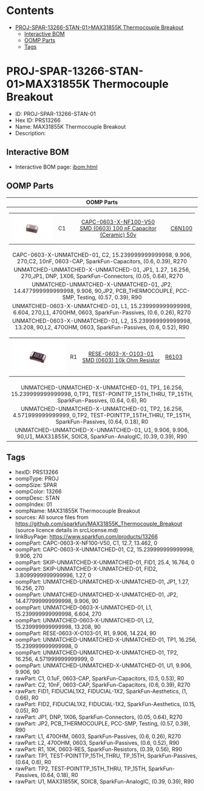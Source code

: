 



Contents
========

* [PROJ-SPAR-13266-STAN-01>MAX31855K Thermocouple Breakout](#proj-spar-13266-stan-01max31855k-thermocouple-breakout)
	* [Interactive BOM](#interactive-bom)
	* [OOMP Parts](#oomp-parts)
	* [Tags](#tags)

# PROJ-SPAR-13266-STAN-01>MAX31855K Thermocouple Breakout

- ID: PROJ-SPAR-13266-STAN-01
- Hex ID: PRS13266
- Name: MAX31855K Thermocouple Breakout
- Description: 

## Interactive BOM

- Interactive BOM page: [ibom.html](kicad/bom/ibom.html)

## OOMP Parts
  

|OOMP Parts|
| :---: |
|<table><tr><td>![CAPC-0603-X-NF100-V50](https://raw.githubusercontent.com/oomlout/oomlout_OOMP_parts/main/CAPC-0603-X-NF100-V50/image_140.jpg)</td><td> C1</td><td>[CAPC-0603-X-NF100-V50<br>SMD (0603) 100 nF Capacitor (Ceramic) 50v](https://github.com/oomlout/oomlout_OOMP_parts/tree/main/CAPC-0603-X-NF100-V50/)</td><td>[C6N100](https://github.com/oomlout/oomlout_OOMP_parts/tree/main/CAPC-0603-X-NF100-V50/)</td></tr></table>|
|CAPC-0603-X-UNMATCHED-01, C2, 15.239999999999998, 9.906, 270,C2, 10nF, 0603-CAP, SparkFun-Capacitors, (0.6, 0.39), R270|
|UNMATCHED-UNMATCHED-X-UNMATCHED-01, JP1, 1.27, 16.256, 270,JP1, DNP, 1X06, SparkFun-Connectors, (0.05, 0.64), R270|
|UNMATCHED-UNMATCHED-X-UNMATCHED-01, JP2, 14.477999999999998, 9.906, 90,JP2, PCB_THERMOCOUPLE, PCC-SMP, Testing, (0.57, 0.39), R90|
|UNMATCHED-0603-X-UNMATCHED-01, L1, 15.239999999999998, 6.604, 270,L1, 470OHM, 0603, SparkFun-Passives, (0.6, 0.26), R270|
|UNMATCHED-0603-X-UNMATCHED-01, L2, 15.239999999999998, 13.208, 90,L2, 470OHM, 0603, SparkFun-Passives, (0.6, 0.52), R90|
|<table><tr><td>![RESE-0603-X-O103-01](https://raw.githubusercontent.com/oomlout/oomlout_OOMP_parts/main/RESE-0603-X-O103-01/image_140.jpg)</td><td> R1</td><td>[RESE-0603-X-O103-01<br>SMD (0603) 10k Ohm Resistor](https://github.com/oomlout/oomlout_OOMP_parts/tree/main/RESE-0603-X-O103-01/)</td><td>[R6103](https://github.com/oomlout/oomlout_OOMP_parts/tree/main/RESE-0603-X-O103-01/)</td></tr></table>|
|UNMATCHED-UNMATCHED-X-UNMATCHED-01, TP1, 16.256, 15.239999999999998, 0,TP1, TEST-POINTTP_15TH_THRU, TP_15TH, SparkFun-Passives, (0.64, 0.6), R0|
|UNMATCHED-UNMATCHED-X-UNMATCHED-01, TP2, 16.256, 4.571999999999999, 0,TP2, TEST-POINTTP_15TH_THRU, TP_15TH, SparkFun-Passives, (0.64, 0.18), R0|
|UNMATCHED-UNMATCHED-X-UNMATCHED-01, U1, 9.906, 9.906, 90,U1, MAX31855K, SOIC8, SparkFun-AnalogIC, (0.39, 0.39), R90|

## Tags

- hexID: PRS13266
- oompType: PROJ
- oompSize: SPAR
- oompColor: 13266
- oompDesc: STAN
- oompIndex: 01
- oompName: MAX31855K Thermocouple Breakout
- sources: All source files from https://github.com/sparkfun/MAX31855K_Thermocouple_Breakout (source licence details in srcLicense.md)
- linkBuyPage: https://www.sparkfun.com/products/13266
- oompPart: CAPC-0603-X-NF100-V50, C1, 12.7, 13.462, 0
- oompPart: CAPC-0603-X-UNMATCHED-01, C2, 15.239999999999998, 9.906, 270
- oompPart: SKIP-UNMATCHED-X-UNMATCHED-01, FID1, 25.4, 16.764, 0
- oompPart: SKIP-UNMATCHED-X-UNMATCHED-01, FID2, 3.8099999999999996, 1.27, 0
- oompPart: UNMATCHED-UNMATCHED-X-UNMATCHED-01, JP1, 1.27, 16.256, 270
- oompPart: UNMATCHED-UNMATCHED-X-UNMATCHED-01, JP2, 14.477999999999998, 9.906, 90
- oompPart: UNMATCHED-0603-X-UNMATCHED-01, L1, 15.239999999999998, 6.604, 270
- oompPart: UNMATCHED-0603-X-UNMATCHED-01, L2, 15.239999999999998, 13.208, 90
- oompPart: RESE-0603-X-O103-01, R1, 9.906, 14.224, 90
- oompPart: UNMATCHED-UNMATCHED-X-UNMATCHED-01, TP1, 16.256, 15.239999999999998, 0
- oompPart: UNMATCHED-UNMATCHED-X-UNMATCHED-01, TP2, 16.256, 4.571999999999999, 0
- oompPart: UNMATCHED-UNMATCHED-X-UNMATCHED-01, U1, 9.906, 9.906, 90
- rawPart: C1, 0.1uF, 0603-CAP, SparkFun-Capacitors, (0.5, 0.53), R0
- rawPart: C2, 10nF, 0603-CAP, SparkFun-Capacitors, (0.6, 0.39), R270
- rawPart: FID1, FIDUCIAL1X2, FIDUCIAL-1X2, SparkFun-Aesthetics, (1, 0.66), R0
- rawPart: FID2, FIDUCIAL1X2, FIDUCIAL-1X2, SparkFun-Aesthetics, (0.15, 0.05), R0
- rawPart: JP1, DNP, 1X06, SparkFun-Connectors, (0.05, 0.64), R270
- rawPart: JP2, PCB_THERMOCOUPLE, PCC-SMP, Testing, (0.57, 0.39), R90
- rawPart: L1, 470OHM, 0603, SparkFun-Passives, (0.6, 0.26), R270
- rawPart: L2, 470OHM, 0603, SparkFun-Passives, (0.6, 0.52), R90
- rawPart: R1, 10K, 0603-RES, SparkFun-Resistors, (0.39, 0.56), R90
- rawPart: TP1, TEST-POINTTP_15TH_THRU, TP_15TH, SparkFun-Passives, (0.64, 0.6), R0
- rawPart: TP2, TEST-POINTTP_15TH_THRU, TP_15TH, SparkFun-Passives, (0.64, 0.18), R0
- rawPart: U1, MAX31855K, SOIC8, SparkFun-AnalogIC, (0.39, 0.39), R90
